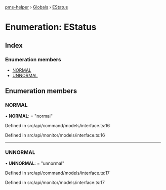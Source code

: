 [pms-helper](../README.md) › [Globals](../globals.md) › [EStatus](estatus.md)

# Enumeration: EStatus

## Index

### Enumeration members

* [NORMAL](estatus.md#normal)
* [UNNORMAL](estatus.md#unnormal)

## Enumeration members

###  NORMAL

• **NORMAL**: = "normal"

Defined in src/api/command/models/interface.ts:16

Defined in src/api/monitor/models/interface.ts:16

___

###  UNNORMAL

• **UNNORMAL**: = "unnormal"

Defined in src/api/command/models/interface.ts:17

Defined in src/api/monitor/models/interface.ts:17
